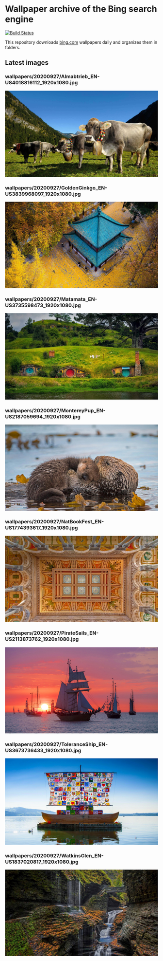 # Wallpaper archive of the Bing search engine

[![Build Status](https://travis-ci.org/kijart/bing-daily-images-dl.svg?branch=wallpapers)](https://travis-ci.org/kijart/bing-daily-images-dl)

This repository downloads [bing.com](https://www.bing.com) wallpapers daily and organizes them in folders.

## Latest images

<!-- Wallpapers -->

### wallpapers/20200927/Almabtrieb_EN-US4018816112_1920x1080.jpg

![wallpapers/20200927/Almabtrieb_EN-US4018816112_1920x1080.jpg](wallpapers/20200927/Almabtrieb_EN-US4018816112_1920x1080.jpg)

### wallpapers/20200927/GoldenGinkgo_EN-US3839968097_1920x1080.jpg

![wallpapers/20200927/GoldenGinkgo_EN-US3839968097_1920x1080.jpg](wallpapers/20200927/GoldenGinkgo_EN-US3839968097_1920x1080.jpg)

### wallpapers/20200927/Matamata_EN-US3735598473_1920x1080.jpg

![wallpapers/20200927/Matamata_EN-US3735598473_1920x1080.jpg](wallpapers/20200927/Matamata_EN-US3735598473_1920x1080.jpg)

### wallpapers/20200927/MontereyPup_EN-US2187059694_1920x1080.jpg

![wallpapers/20200927/MontereyPup_EN-US2187059694_1920x1080.jpg](wallpapers/20200927/MontereyPup_EN-US2187059694_1920x1080.jpg)

### wallpapers/20200927/NatBookFest_EN-US1774393617_1920x1080.jpg

![wallpapers/20200927/NatBookFest_EN-US1774393617_1920x1080.jpg](wallpapers/20200927/NatBookFest_EN-US1774393617_1920x1080.jpg)

### wallpapers/20200927/PirateSails_EN-US2113873762_1920x1080.jpg

![wallpapers/20200927/PirateSails_EN-US2113873762_1920x1080.jpg](wallpapers/20200927/PirateSails_EN-US2113873762_1920x1080.jpg)

### wallpapers/20200927/ToleranceShip_EN-US3673736433_1920x1080.jpg

![wallpapers/20200927/ToleranceShip_EN-US3673736433_1920x1080.jpg](wallpapers/20200927/ToleranceShip_EN-US3673736433_1920x1080.jpg)

### wallpapers/20200927/WatkinsGlen_EN-US1837020817_1920x1080.jpg

![wallpapers/20200927/WatkinsGlen_EN-US1837020817_1920x1080.jpg](wallpapers/20200927/WatkinsGlen_EN-US1837020817_1920x1080.jpg)

